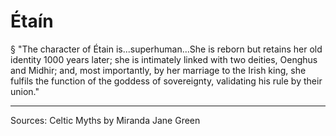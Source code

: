 # Étaín
§ "The character of Étain is...superhuman...She is reborn but retains her old identity 1000 years later; she is intimately linked with two deities, Oenghus and Midhir; and, most importantly, by her marriage to the Irish king, she fulfils the function of the goddess of sovereignty, validating his rule by their union."


----------------------------------------------------------------------------------------------------------------------------------------------------------------
Sources:
	Celtic Myths by Miranda Jane Green

